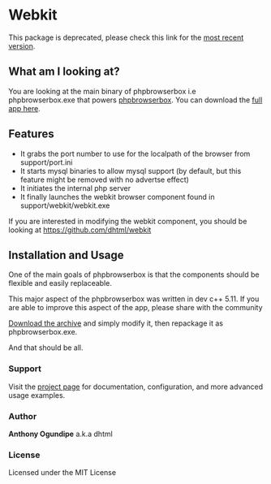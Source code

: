 # Webkit 

This package is deprecated, please check this link for the [most recent version](https://sourceforge.net/projects/phpbrowserbox/).

## What am I looking at?

You are looking at the main binary of phpbrowserbox i.e phpbrowserbox.exe that powers [phpbrowserbox](http://www.africoders.com/forum/phpbrowserbox). You can download the [full app here](https://sourceforge.net/p/phpbrowserbox/).

## Features
 * It grabs the port number to use for the localpath of the browser from support/port.ini
 * It starts mysql binaries to allow mysql support (by default, but this feature might be removed with no advertse effect)
 * It initiates the internal php server
 * It finally launches the webkit browser component found in support/webkit/webkit.exe 
 
If you are interested in modifying the webkit component, you should be looking at https://github.com/dhtml/webkit


## Installation and Usage
One of the main goals of phpbrowserbox is that the components should be flexible and easily replaceable.

This major aspect of the phpbrowserbox was written in dev c++ 5.11. If you are able to improve this aspect of the app, please share with the community

[Download the archive](https://github.com/dhtml/phpbrowserbox/archive/master.zip) and simply modify it, then repackage it as phpbrowserbox.exe.

And that should be all.

### Support
Visit the [project page](http://www.africoders.com/forum/phpbrowserbox) for documentation, configuration, and more advanced usage examples. 


### Author

**Anthony Ogundipe** a.k.a dhtml


### License

Licensed under the MIT License
 
